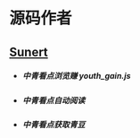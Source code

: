 # 源码作者
 ## [Sunert](https://github.com/Sunert)
 * ##### 中青看点浏览赚  youth_gain.js
 * ##### 中青看点自动阅读
 * ##### 中青看点获取青豆
